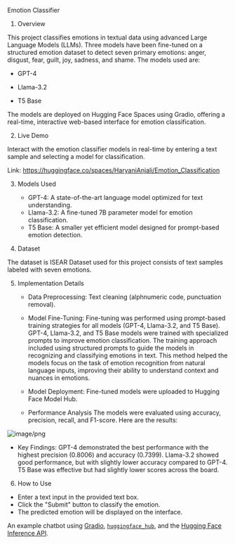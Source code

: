 
Emotion Classifier

1. Overview

This project classifies emotions in textual data using advanced Large Language Models (LLMs). Three models have been fine-tuned on a structured emotion dataset to detect seven primary emotions: anger, disgust, fear, guilt, joy, sadness, and shame. The models used are:

* GPT-4

* Llama-3.2

* T5 Base

The models are deployed on Hugging Face Spaces using Gradio, offering a real-time, interactive web-based interface for emotion classification.

2. Live Demo

Interact with the emotion classifier models in real-time by entering a text sample and selecting a model for classification.

Link: https://huggingface.co/spaces/HaryaniAnjali/Emotion_Classification 

3. Models Used

     * GPT-4: A state-of-the-art language model optimized for text understanding.
     * Llama-3.2: A fine-tuned 7B parameter model for emotion classification.
     * T5 Base: A smaller yet efficient model designed for prompt-based emotion detection.


4. Dataset

The dataset is ISEAR Dataset used for this project consists of text samples labeled with seven emotions. 

5. Implementation Details

   * Data Preprocessing: Text cleaning (alphnumeric code, punctuation removal).


   * Model Fine-Tuning: Fine-tuning was performed using prompt-based training strategies for all models (GPT-4, Llama-3.2, and T5 Base).
GPT-4, Llama-3.2, and T5 Base models were trained with specialized prompts to improve emotion classification.
The training approach included using structured prompts to guide the models in recognizing and classifying emotions in text.
This method helped the models focus on the task of emotion recognition from natural language inputs, improving their ability to understand context and nuances in emotions.

   * Model Deployment: Fine-tuned models were uploaded to Hugging Face Model Hub.

   * Performance Analysis The models were evaluated using accuracy, precision, recall, and F1-score. Here are the results:
  
     

![image/png](https://cdn-uploads.huggingface.co/production/uploads/67aa7cb6c6abc0f7e891d922/F15Sp2zmgNfsxkAczMmQb.png)

   * Key Findings: GPT-4 demonstrated the best performance with the highest precision (0.8006) and accuracy (0.7399). Llama-3.2 showed good performance, but with slightly lower accuracy compared to GPT-4. T5 Base was effective but had slightly lower scores across the board.

6. How to Use

* Enter a text input in the provided text box.
* Click the "Submit" button to classify the emotion.
* The predicted emotion will be displayed on the interface.

An example chatbot using [Gradio](https://gradio.app), [`huggingface_hub`](https://huggingface.co/docs/huggingface_hub/v0.22.2/en/index), and the [Hugging Face Inference API](https://huggingface.co/docs/api-inference/index).
